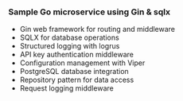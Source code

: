 ### Sample Go microservice using Gin & sqlx 

- Gin web framework for routing and middleware
- SQLX for database operations
- Structured logging with logrus
- API key authentication middleware
- Configuration management with Viper
- PostgreSQL database integration
- Repository pattern for data access
- Request logging middleware